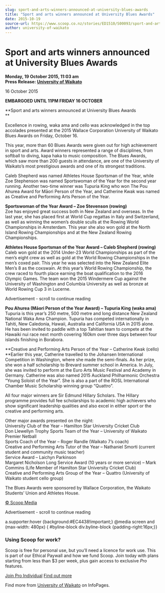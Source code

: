 ```yaml
---
slug: sport-and-arts-winners-announced-at-university-blues-awards
title: "Sport and arts winners announced at University Blues Awards"
date: 2015-10-19
source-url: https://www.scoop.co.nz/stories/ED1510/S00093/sport-and-arts-winners-announced-at-university-blues-awards.htm
author: university-of-waikato
---
```

Sport and arts winners announced at University Blues Awards
===========================================================

**Monday, 19 October 2015, 11:03 am**  
**Press Release: [University of Waikato](https://info.scoop.co.nz/University_of_Waikato)**

  
16 October 2015

**EMBARGOED UNTIL 11PM FRIDAY 16 OCTOBER**

**Sport and arts winners announced at University Blues Awards  
**

Excellence in rowing, waka ama and cello was acknowledged in the top accolades presented at the 2015 Wallace Corporation University of Waikato Blues Awards on Friday, October 16.

This year, more than 60 Blues Awards were given out for high achievement in sport and arts. Award winners represented a range of disciplines, from softball to diving, kapa haka to music composition. The Blues Awards, which saw more than 200 guests in attendance, are one of the University of Waikato’s most prestigious awards and one of its strongest traditions.

Caleb Shepherd was named Athletes House Sportsman of the Year, while Zoe Stephenson was named Sportswoman of the Year for the second year running. Another two-time winner was Tupuria King who won The Pou Ahurea Award for Māori Person of the Year, and Catherine Kwak was named as Creative and Performing Arts Person of the Year.

**Sportswoman of the Year Award – Zoe Stevenson (rowing)**  
Zoe has enjoyed great success both in New Zealand and overseas. In the last year, she has placed first at World Cup regattas in Italy and Switzerland, as well as winning the women’s double sculls at the Rowing World Championships in Amsterdam. This year she also won gold at the North Island Rowing Championships and at the New Zealand Rowing Championships.

**Athletes House Sportsman of the Year Award – Caleb Shepherd (rowing)**  
Caleb won gold at the 2014 Under-23 World Championships as part of the men’s eight crew as well as gold at the World Rowing Championships in the men’s coxed pair. This year he was selected into the New Zealand Elite Men’s 8 as the coxswain. At this year’s World Rowing Championship, the crew raced to fourth place earning the boat qualification to the 2016 Olympic Games. The team won the 2015 Windermere Cup against the University of Washington and Columbia University as well as bronze at World Rowing Cup 3 in Lucerne.

Advertisement - scroll to continue reading





**Pou Ahurea (Māori Person of the Year Award) – Tupuria King (waka ama)**  
Tupuria is this year’s 250 metre, 500 metre and long distance New Zealand National Waka Ama Champion. Tupuria has competed internationally in Tahiti, New Caledonia, Hawaii, Australia and California USA in 2015 alone. He has been invited to paddle with a top Tahitian team to compete at the Hawaiki nui race next month covering 160km over three days between four islands finishing in Borabora.

**Creative and Performing Arts Person of the Year – Catherine Kwak (cello)  
**Earlier this year, Catherine travelled to the Johansen International Competition in Washington, where she made the semi-finals. As her prize, she won a half scholarship to Brevard summer school in America. In July, she was invited to perform at the Euro Arts Music Festival and Academy in Germany. Catherine was also named 2015 Auckland Philharmonic Orchestra “Young Soloist of the Year”. She is also a part of the ROSL International Chamber Music Scholarship winning group “Quattro”.

All four major winners are Sir Edmund Hillary Scholars. The Hillary programme provides full fee scholarships to academic high achievers who show significant leadership qualities and also excel in either sport or the creative and performing arts.

Other major awards presented on the night:  
University Club of the Year – Hamilton Star University Cricket Club  
Don Llewellyn Trophy Sports Team of the Year – University of Waikato Premier Netball  
Sports Coach of the Year – Roger Randle (Waikato 7’s coach)  
Creative and Performing Arts Tutor of the Year – Nathaniel Smorti (current student and community music teacher)  
Service Award – Laichyn Parkinson  
Margaret Nicholson Long Service Award (10 years or more service) – Mark Commins (Life Member of Hamilton Star University Cricket Club)  
Creative and Performing Arts Group of the Year – Quattro (University of Waikato student cello group)

The Blues Awards were sponsored by Wallace Corporation, the Waikato Students’ Union and Athletes House.

[© Scoop Media](http://www.scoop.co.nz/about/terms.html)  

Advertisement - scroll to continue reading



a.supporter:hover {background:#EC4438!important;} @media screen and (max-width: 480px) { #byline-block div.byline-block {padding-right:16px;}}

### Using Scoop for work?

Scoop is free for personal use, but you’ll need a licence for work use. This is part of our Ethical Paywall and how we fund Scoop. Join today with plans starting from less than $3 per week, plus gain access to exclusive _Pro_ features.  
  
[Join Pro Individual](https://pro.scoop.co.nz/Individual/?from=ProIn24) [Find out more](https://pro.scoop.co.nz/using-scoop-for-work/?from=ProIn24)

Find more from [University of Waikato](https://info.scoop.co.nz/University_of_Waikato) on InfoPages.